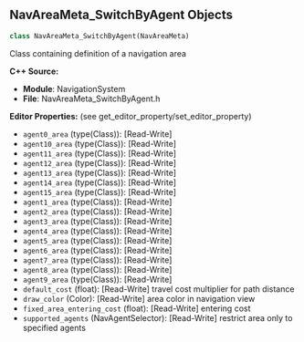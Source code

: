 ## NavAreaMeta_SwitchByAgent Objects

```python
class NavAreaMeta_SwitchByAgent(NavAreaMeta)
```

Class containing definition of a navigation area

**C++ Source:**

- **Module**: NavigationSystem
- **File**: NavAreaMeta_SwitchByAgent.h

**Editor Properties:** (see get_editor_property/set_editor_property)

- ``agent0_area`` (type(Class)):  [Read-Write]
- ``agent10_area`` (type(Class)):  [Read-Write]
- ``agent11_area`` (type(Class)):  [Read-Write]
- ``agent12_area`` (type(Class)):  [Read-Write]
- ``agent13_area`` (type(Class)):  [Read-Write]
- ``agent14_area`` (type(Class)):  [Read-Write]
- ``agent15_area`` (type(Class)):  [Read-Write]
- ``agent1_area`` (type(Class)):  [Read-Write]
- ``agent2_area`` (type(Class)):  [Read-Write]
- ``agent3_area`` (type(Class)):  [Read-Write]
- ``agent4_area`` (type(Class)):  [Read-Write]
- ``agent5_area`` (type(Class)):  [Read-Write]
- ``agent6_area`` (type(Class)):  [Read-Write]
- ``agent7_area`` (type(Class)):  [Read-Write]
- ``agent8_area`` (type(Class)):  [Read-Write]
- ``agent9_area`` (type(Class)):  [Read-Write]
- ``default_cost`` (float):  [Read-Write] travel cost multiplier for path distance
- ``draw_color`` (Color):  [Read-Write] area color in navigation view
- ``fixed_area_entering_cost`` (float):  [Read-Write] entering cost
- ``supported_agents`` (NavAgentSelector):  [Read-Write] restrict area only to specified agents

<a id="unreal.NavArea_Default"></a>